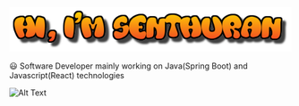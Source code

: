 ![alt text](<https://github.com/Senthuran100/Senthuran100/blob/main/cooltext369230231446776.png>) 
<p>😃 Software Developer mainly working on Java(Spring Boot) and Javascript(React) technologies</p>

![Alt Text](https://media2.giphy.com/media/21LLWn3VqXxxBbzrBm/giphy.gif)

<!--
**Senthuran100/Senthuran100** is a ✨ _special_ ✨ repository because its `README.md` (this file) appears on your GitHub profile.

Here are some ideas to get you started:


- 🔭 I’m currently working on 
- 🌱 I’m currently learning ...
- 👯 I’m looking to collaborate on ...
- 🤔 I’m looking for help with ...
- 💬 Ask me about ...
- 📫 How to reach me: ...
- 😄 Pronouns: ...
- ⚡ Fun fact: ...
-->

